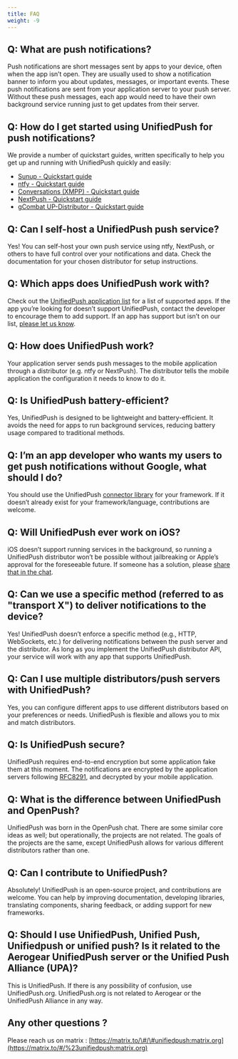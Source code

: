 ```yaml
---
title: FAQ
weight: -9
---
```


## Q: What are push notifications?

Push notifications are short messages sent by apps to your device, often when the app isn’t open. They are usually used to show a notification banner to inform you about updates, messages, or important events.
These push notifications are sent from your application server to your push server. Without these push messages, each app would need to have their own background service running just to get updates from their server.

## Q: How do I get started using UnifiedPush for push notifications?

We provide a number of quickstart guides, written specifically to help you get up and running with UnifiedPush quickly and easily:

* [Sunup - Quickstart guide](/users/distributors/sunup/)
* [ntfy - Quickstart guide](/users/distributors/ntfy/)
* [Conversations \(XMPP\) - Quickstart guide](/users/distributors/conversations/)
* [NextPush - Quickstart guide](/users/distributors/nextpush/)
* [gCombat UP-Distributor - Quickstart guide](/users/distributors/fcm/)


## Q: Can I self-host a UnifiedPush push service?

Yes! You can self-host your own push service using ntfy, NextPush, or others to have full control over your notifications and data. Check the documentation for your chosen distributor for setup instructions.

## Q: Which apps does UnifiedPush work with?

Check out the [UnifiedPush application list](/users/apps) for a list of supported apps. If the app you’re looking for doesn’t support UnifiedPush, contact the developer to encourage them to add support. If an app has support but isn’t on our list, [please let us know](https://matrix.to/#/%23unifiedpush:matrix.org).

## Q: How does UnifiedPush work?

Your application server sends push messages to the mobile application through a distributor (e.g. ntfy or NextPush). The distributor tells the mobile application the configuration it needs to know to do it.

## Q: Is UnifiedPush battery-efficient?

Yes, UnifiedPush is designed to be lightweight and battery-efficient. It avoids the need for apps to run background services, reducing battery usage compared to traditional methods.

## Q: I’m an app developer who wants my users to get push notifications without Google, what should I do?

You should use the UnifiedPush [connector library](/developers/) for your framework. If it doesn’t already exist for your framework/language, contributions are welcome.

## Q: Will UnifiedPush ever work on iOS?

iOS doesn’t support running services in the background, so running a UnifiedPush distributor won’t be possible without jailbreaking or Apple’s approval for the foreseeable future. If someone has a solution, please [share that in the chat](https://matrix.to/#/%23unifiedpush:matrix.org).

## Q: Can we use a specific method (referred to as "transport X") to deliver notifications to the device?

Yes! UnifiedPush doesn’t enforce a specific method (e.g., HTTP, WebSockets, etc.) for delivering notifications between the push server and the distributor. As long as you implement the UnifiedPush distributor API, your service will work with any app that supports UnifiedPush.

## Q: Can I use multiple distributors/push servers with UnifiedPush?

Yes, you can configure different apps to use different distributors based on your preferences or needs. UnifiedPush is flexible and allows you to mix and match distributors.

## Q: Is UnifiedPush secure?

UnifiedPush requires end-to-end encryption but some application fake them at this moment. The notifications are encrypted by the application servers following [RFC8291](https://www.rfc-editor.org/rfc/rfc8291), and decrypted by your mobile application.

## Q: What is the difference between UnifiedPush and OpenPush?

UnifiedPush was born in the OpenPush chat. There are some similar core ideas as well; but operationally, the projects are not related. The goals of the projects are the same, except UnifiedPush allows for various different distributors rather than one.

## Q: Can I contribute to UnifiedPush?

Absolutely! UnifiedPush is an open-source project, and contributions are welcome. You can help by improving documentation, developing libraries, translating components, sharing feedback, or adding support for new frameworks.

## Q: Should I use UnifiedPush, Unified Push, Unifiedpush or unified push? Is it related to the Aerogear UnifiedPush server or the Unified Push Alliance (UPA)?

This is UnifiedPush. If there is any possibility of confusion, use UnifiedPush.org. UnifiedPush.org is not related to Aerogear or the UnifiedPush Alliance in any way.

## Any other questions ?

Please reach us on matrix : [https://matrix.to/\#/\#unifiedpush:matrix.org](https://matrix.to/#/%23unifiedpush:matrix.org)

